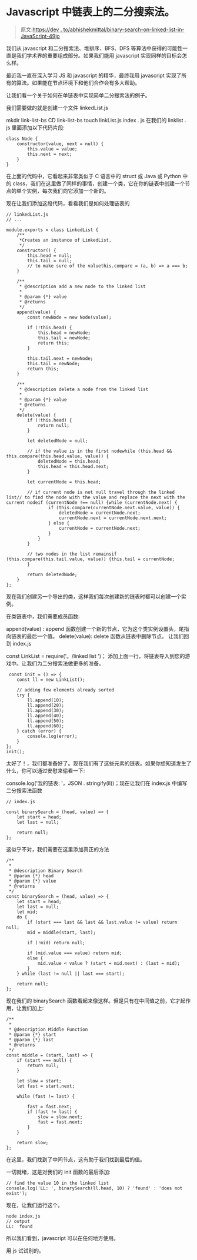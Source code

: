 # Javascript 中链表上的二分搜索法。

> 原文:[https://dev . to/abhishekmittal/binary-search-on-linked-list-in-JavaScript-49jo](https://dev.to/abhishekmittal/binary-search-on-linked-list-in-javascript-49jo)

我们从 javascript 和二分搜索法、堆排序、BFS、DFS 等算法中获得的可能性一直是我们学术界的重要组成部分。如果我们能用 javascript 实现同样的目标会怎么样。

最近我一直在深入学习 JS 和 javascript 的精华，最终我用 javascript 实现了所有的算法。如果能在节点环境下和他们合作会有多大帮助。

让我们看一个关于如何在单链表中实现简单二分搜索法的例子。

我们需要做的就是创建一个文件 linkedList.js

mkdir link-list-bs
CD link-list-bs
touch linkList.js index . js
在我们的 linklist . js 里面添加以下代码片段:

```
class Node {
    constructor(value, next = null) {
        this.value = value;
        this.next = next;
    }
} 
```

在上面的代码中，它看起来非常类似于 C 语言中的 struct 或 Java 或 Python 中的 class，我们在这里做了同样的事情，创建一个类，它在你的链表中创建一个节点的单个实例，每次我们向它添加一个新的。

现在让我们添加这段代码，看看我们是如何处理链表的

```
// linkedList.js
// ...

module.exports = class LinkedList {
    /**
     *Creates an instance of LinkedList.
     */
    constructor() {
        this.head = null;
        this.tail = null;
        // to make sure of the valuethis.compare = (a, b) => a === b;
    }

    /**
     * @description add a new node to the linked list
     *
     * @param {*} value
     * @returns
     */
    append(value) {
        const newNode = new Node(value);

        if (!this.head) {
            this.head = newNode;
            this.tail = newNode;
            return this;
        }

        this.tail.next = newNode;
        this.tail = newNode;
        return this;
    }

    /**
     * @description delete a node from the linked list
     *
     * @param {*} value
     * @returns
     */
    delete(value) {
        if (!this.head) {
            return null;
        }

        let deletedNode = null;

        // if the value is in the first nodewhile (this.head && this.compare(this.head.value, value)) {
            deletedNode = this.head;
            this.head = this.head.next;
        }

        let currentNode = this.head;

        // if current node is not null travel through the linked list// to find the node with the value and replace the next with the current nodeif (currentNode !== null) {while (currentNode.next) {
                if (this.compare(currentNode.next.value, value)) {
                    deletedNode = currentNode.next;
                    currentNode.next = currentNode.next.next;
                } else {
                    currentNode = currentNode.next;
                }
            }
        }

        // two nodes in the list remainsif (this.compare(this.tail.value, value)) {this.tail = currentNode;
        }

        return deletedNode;
    }
}; 
```

现在我们创建另一个导出的类，这样我们每次创建新的链表时都可以创建一个实例。

在类链表中，我们需要成员函数:

append(value) : append 函数创建一个新的节点，它为这个类实例设置头，尾指向链表的最后一个值。
delete(value): delete 函数从链表中删除节点。
让我们回到 index.js

const LinkList = require('。/linked list ')；
添加上面一行，将链表导入到您的游戏中。让我们为二分搜索法做更多的准备。

```
 const init = () => {
    const ll = new LinkList();

    // adding few elements already sorted
    try {
        ll.append(10);
        ll.append(20);
        ll.append(30);
        ll.append(40);
        ll.append(50);
        ll.append(60);
    } catch (error) {
        console.log(error);
    }
};
init(); 
```

太好了！，我们都准备好了。现在我们有了这些元素的链表。如果你想知道发生了什么，你可以通过安慰来偷看一下:

console.log('我的链表: '，JSON . stringify(ll))；现在让我们在 index.js 中编写二分搜索法函数

```
// index.js

const binarySearch = (head, value) => {
    let start = head;
    let last = null;

    return null;
}; 
```

这似乎不对，我们需要在这里添加真正的方法

```
/**
 *
 * @description Binary Search
 * @param {*} head
 * @param {*} value
 * @returns
 */
const binarySearch = (head, value) => {
    let start = head;
    let last = null;
    let mid;
    do {
        if (start === last && last && last.value != value) return null;
        mid = middle(start, last);

        if (!mid) return null;

        if (mid.value === value) return mid;
        else {
            mid.value < value ? (start = mid.next) : (last = mid);
        }
    } while (last != null || last === start);

    return null;
}; 
```

现在我们的 binarySearch 函数看起来像这样。但是只有在中间值之前，它才起作用，让我们加上:

```
/**
 *
 * @description Middle Function
 * @param {*} start
 * @param {*} last
 * @returns
 */
const middle = (start, last) => {
    if (start === null) {
        return null;
    }

    let slow = start;
    let fast = start.next;

    while (fast != last) {

        fast = fast.next;
        if (fast != last) {
            slow = slow.next;
            fast = fast.next;
        }
    }

    return slow;
}; 
```

在这里，我们找到了中间节点，这有助于我们找到最后的值。

一切就绪，这是对我们的 init 函数的最后添加:

```
// find the value 10 in the linked list
console.log('LL: ', binarySearch(ll.head, 10) ? 'found' : 'does not exist'); 
```

现在，让我们运行这个。

```
node index.js
// output 
LL:  found 
```

所以我们看到，javascript 可以在任何地方使用。

用 js 试试别的。